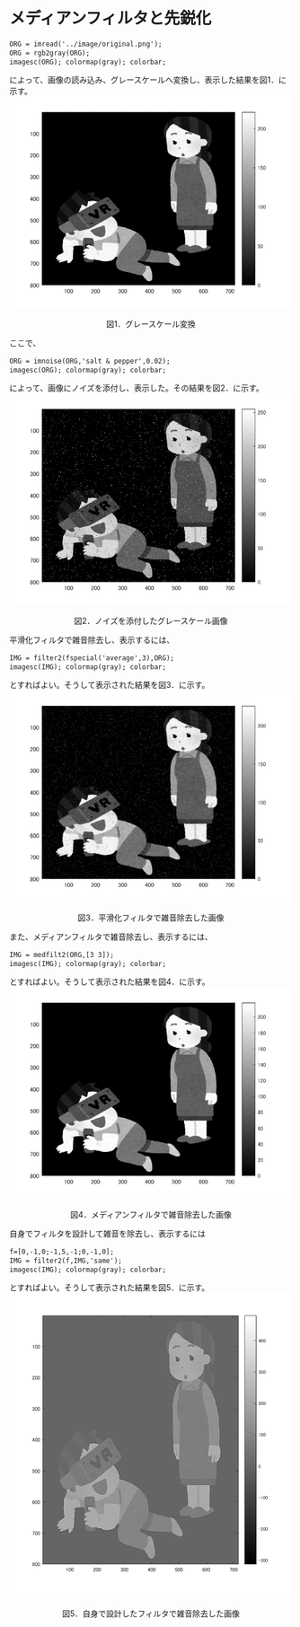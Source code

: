 # メディアンフィルタと先鋭化

```
ORG = imread('../image/original.png');
ORG = rgb2gray(ORG);
imagesc(ORG); colormap(gray); colorbar;
```
によって、画像の読み込み、グレースケールへ変換し、表示した結果を図1．に示す。
![alt](/image/9-1.png)
<p align="center">図1．グレースケール変換</p>

ここで、
```
ORG = imnoise(ORG,'salt & pepper',0.02);
imagesc(ORG); colormap(gray); colorbar;
```
によって、画像にノイズを添付し、表示した。その結果を図2．に示す。
![alt](/image/9-2.png)
<p align="center">図2．ノイズを添付したグレースケール画像</p>


平滑化フィルタで雑音除去し、表示するには、
```
IMG = filter2(fspecial('average',3),ORG);
imagesc(IMG); colormap(gray); colorbar;
```
とすればよい。そうして表示された結果を図3．に示す。
![alt](/image/9-3.png)
<p align="center">図3．平滑化フィルタで雑音除去した画像</p>


また、メディアンフィルタで雑音除去し、表示するには、
```
IMG = medfilt2(ORG,[3 3]);
imagesc(IMG); colormap(gray); colorbar;
```
とすればよい。そうして表示された結果を図4．に示す。
![alt](/image/9-4.png)
<p align="center">図4．メディアンフィルタで雑音除去した画像</p>


自身でフィルタを設計して雑音を除去し、表示するには
```
f=[0,-1,0;-1,5,-1;0,-1,0];
IMG = filter2(f,IMG,'same');
imagesc(IMG); colormap(gray); colorbar;
```
とすればよい。そうして表示された結果を図5．に示す。
![alt](/image/9-5.png)
<p align="center">図5．自身で設計したフィルタで雑音除去した画像</p>
